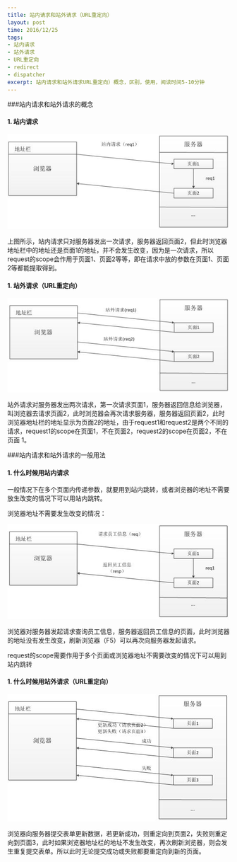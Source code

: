 ```yaml
---
title: 站内请求和站外请求（URL重定向）
layout: post
time: 2016/12/25
tags:
- 站内请求
- 站外请求
- URL重定向
- redirect
- dispatcher
excerpt: 站内请求和站外请求URL重定向）概念，区别，使用，阅读时间5-10分钟
---
```


###站内请求和站外请求的概念

#### 1. 站内请求

![](/img/post-dispatcher_and_redirect/dispatcher.jpg) 

上图所示，站内请求只对服务器发出一次请求，服务器返回页面2，但此时浏览器地址栏中的地址还是页面1的地址，并不会发生改变，因为是一次请求，所以request的scope会作用于页面1、页面2等等，即在请求中放的参数在页面1、页面2等都能提取得到。

#### 1. 站外请求（URL重定向）

![](/img/post-dispatcher_and_redirect/redirect.jpg) 

站外请求对服务器发出两次请求，第一次请求页面1，服务器返回信息给浏览器，叫浏览器去请求页面2，此时浏览器会再次请求服务器，服务器返回页面2，此时浏览器地址栏的地址显示为页面2的地址，由于request1和request2是两个不同的请求，request1的scope在页面1，不在页面2，request2的scope在页面2，不在页面 1。

###站内请求和站外请求的一般用法

#### 1. 什么时候用站内请求

一般情况下在多个页面内传递参数，就要用到站内跳转，或者浏览器的地址不需要放生改变的情况下可以用站内跳转。

浏览器地址不需要发生改变的情况：

![](/img/post-dispatcher_and_redirect/select.jpg) 

浏览器对服务器发起请求查询员工信息，服务器返回员工信息的页面，此时浏览器的地址没有发生改变，刷新浏览器（F5）可以再次向服务器发起请求。

request的scope需要作用于多个页面或浏览器地址不需要改变的情况下可以用到站内跳转

#### 1. 什么时候用站外请求（URL重定向）

![](/img/post-dispatcher_and_redirect/update.jpg) 

浏览器向服务器提交表单更新数据，若更新成功，则重定向到页面2，失败则重定向到页面3，此时如果浏览器地址栏的地址不发生改变，再次刷新浏览器，则会发生重复提交表单。所以此时无论提交成功或失败都要重定向到新的页面。
